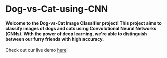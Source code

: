 # Dog-vs-Cat-using-CNN
<p><h4>Welcome to the Dog-vs-Cat Image Classifier project! This project aims to classify images of dogs and cats using Convolutional Neural Networks (CNNs). With the power of deep learning, we're able to distinguish between our furry friends with high accuracy.</h4></p>

Check out our live demo [here]()!
